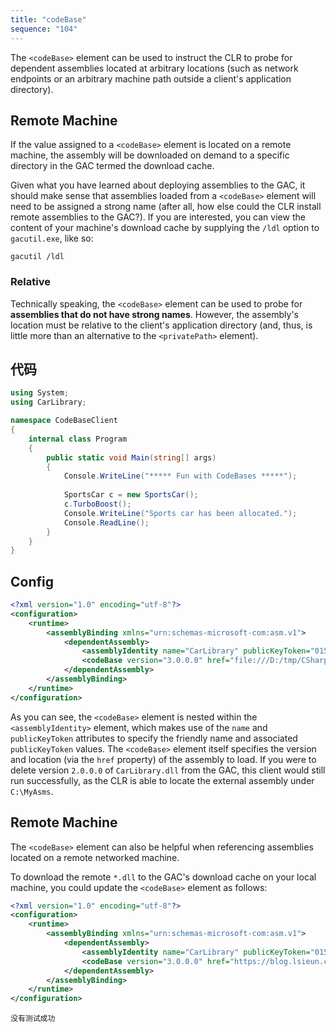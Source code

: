 ```yaml
---
title: "codeBase"
sequence: "104"
---
```


The `<codeBase>` element can be used to instruct the CLR to probe for dependent assemblies
located at arbitrary locations
(such as network endpoints or an arbitrary machine path outside a client's application directory).

## Remote Machine

If the value assigned to a `<codeBase>` element is located on a remote machine,
the assembly will be downloaded on demand to a specific directory in the GAC termed the download cache.

Given what you have learned about deploying assemblies to the GAC,
it should make sense that assemblies loaded from a `<codeBase>` element will need to be assigned a strong name
(after all, how else could the CLR install remote assemblies to the GAC?).
If you are interested, you can view the content of your machine's download cache
by supplying the `/ldl` option to `gacutil.exe`, like so:

```text
gacutil /ldl
```

### Relative

Technically speaking, the `<codeBase>` element can be used to probe for **assemblies that do not have strong names**.
However, the assembly's location must be relative to the client's application directory
(and, thus, is little more than an alternative to the `<privatePath>` element).

## 代码

```csharp
using System;
using CarLibrary;

namespace CodeBaseClient
{
    internal class Program
    {
        public static void Main(string[] args)
        {
            Console.WriteLine("***** Fun with CodeBases *****");
            
            SportsCar c = new SportsCar();
            c.TurboBoost();
            Console.WriteLine("Sports car has been allocated.");
            Console.ReadLine();
        }
    }
}
```

## Config

```xml
<?xml version="1.0" encoding="utf-8"?>
<configuration>
    <runtime>
        <assemblyBinding xmlns="urn:schemas-microsoft-com:asm.v1">
            <dependentAssembly>
                <assemblyIdentity name="CarLibrary" publicKeyToken="0154117be54bfa1a" culture="neutral"/>
                <codeBase version="3.0.0.0" href="file:///D:/tmp/CSharp/CarLibrary.dll"/>
            </dependentAssembly>
        </assemblyBinding>
    </runtime>
</configuration>
```

As you can see, the `<codeBase>` element is nested within the `<assemblyIdentity>` element,
which makes use of the `name` and `publicKeyToken` attributes
to specify the friendly name and associated `publicKeyToken` values.
The `<codeBase>` element itself specifies the version and location (via the `href` property) of the assembly to load.
If you were to delete version `2.0.0.0` of `CarLibrary.dll` from the GAC,
this client would still run successfully, as the CLR is able to locate the external assembly under `C:\MyAsms`.

## Remote Machine

The `<codeBase>` element can also be helpful when referencing assemblies located on a remote networked machine.

To download the remote `*.dll` to the GAC's download cache on your local machine,
you could update the `<codeBase>` element as follows:

```xml
<?xml version="1.0" encoding="utf-8"?>
<configuration>
    <runtime>
        <assemblyBinding xmlns="urn:schemas-microsoft-com:asm.v1">
            <dependentAssembly>
                <assemblyIdentity name="CarLibrary" publicKeyToken="0154117be54bfa1a" culture="neutral"/>
                <codeBase version="3.0.0.0" href="https://blog.lsieun.cn/Assemblies/CarLibrary.dll"/>
            </dependentAssembly>
        </assemblyBinding>
    </runtime>
</configuration>
```

```text
没有测试成功
```
